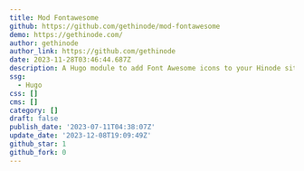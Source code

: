 ```yaml
---
title: Mod Fontawesome
github: https://github.com/gethinode/mod-fontawesome
demo: https://gethinode.com/
author: gethinode
author_link: https://github.com/gethinode
date: 2023-11-28T03:46:44.687Z
description: A Hugo module to add Font Awesome icons to your Hinode site
ssg:
  - Hugo
css: []
cms: []
category: []
draft: false
publish_date: '2023-07-11T04:38:07Z'
update_date: '2023-12-08T19:09:49Z'
github_star: 1
github_fork: 0
---
```

